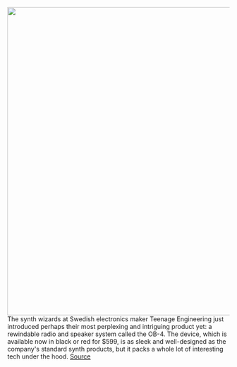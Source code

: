 <img src='https://cdn.vox-cdn.com/thumbor/oUVwKZY3513IQxDzfAOUUIqe8FM=/0x0:2048x2048/1200x800/filters:focal(864x1046:1190x1372)/cdn.vox-cdn.com/uploads/chorus_image/image/67558682/a84d4b4e_6a6a_4d19_b58e_06b0ea633681_OB_4_black_radio.0.jpg' width='700px' /><br/>
The synth wizards at Swedish electronics maker Teenage Engineering just introduced perhaps their most perplexing and intriguing product yet: a rewindable radio and speaker system called the OB-4. The device, which is available now in black or red for $599, is as sleek and well-designed as the company's standard synth products, but it packs a whole lot of interesting tech under the hood.
<a href='https://www.theverge.com/2020/9/30/21495233/teenage-engineering-ob-4-radio-speaker-rewind-loop-feature-price-release-date'> Source <a/>